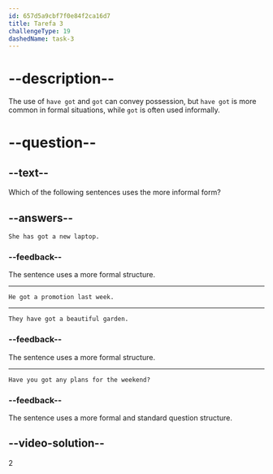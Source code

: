 ```yaml
---
id: 657d5a9cbf7f0e84f2ca16d7
title: Tarefa 3
challengeType: 19
dashedName: task-3
---
```


# --description--

The use of `have got` and `got` can convey possession, but `have got` is more common in formal situations, while `got` is often used informally.

# --question--

## --text--

Which of the following sentences uses the more informal form?

## --answers--

`She has got a new laptop.`

### --feedback--

The sentence uses a more formal structure.

---

`He got a promotion last week.`

---

`They have got a beautiful garden.`

### --feedback--

The sentence uses a more formal structure.

---

`Have you got any plans for the weekend?`

### --feedback--

The sentence uses a more formal and standard question structure.

## --video-solution--

2

